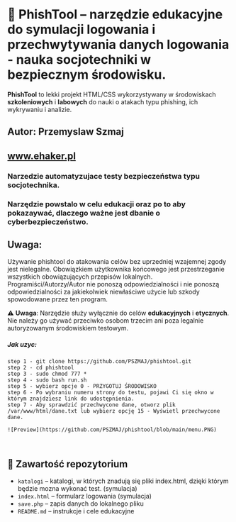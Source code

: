# 📧 PhishTool – narzędzie edukacyjne do symulacji logowania i przechwytywania danych logowania - nauka socjotechniki w bezpiecznym środowisku.
**PhishTool** to lekki projekt HTML/CSS wykorzystywany w środowiskach **szkoleniowych** i **labowych** do nauki o atakach typu phishing, ich wykrywaniu i analizie.
## Autor: Przemyslaw Szmaj
## www.ehaker.pl
### Narzedzie automatyzujace testy bezpieczeństwa typu socjotechnika.
### Narzędzie powstalo w celu edukacji oraz po to aby pokazaywać, dlaczego ważne jest dbanie o cyberbezpieczeństwo.



## Uwaga:
Używanie phishtool do atakowania celów bez uprzedniej wzajemnej zgody jest nielegalne. Obowiązkiem użytkownika końcowego jest przestrzeganie wszystkich obowiązujących przepisów lokalnych. Programiści/Autorzy/Autor nie ponoszą odpowiedzialności i nie ponoszą odpowiedzialności za jakiekolwiek niewłaściwe użycie lub szkody spowodowane przez ten program.

⚠️ **Uwaga**: Narzędzie służy wyłącznie do celów **edukacyjnych** i **etycznych**. Nie należy go używać przeciwko osobom trzecim ani poza legalnie autoryzowanym środowiskiem testowym.





##### Jak uzyc:
```
step 1 - git clone https://github.com/PSZMAJ/phishtool.git
step 2 - cd phishtool
step 3 - sudo chmod 777 *
step 4 - sudo bash run.sh
step 5 - wybierz opcje 0 - PRZYGOTUJ ŚRODOWISKO
step 6 - Po wybraniu numeru strony do testu, pojawi Ci się okno w którym znajdziesz link do udostępnienia. 
step 7 - Aby sprawdzić przechwycone dane, otworz plik /var/www/html/dane.txt lub wybierz opcję 15 - Wyświetl przechwycone dane.

![Preview](https://github.com/PSZMAJ/phishtool/blob/main/menu.PNG)



```


## 📁 Zawartość repozytorium
- `katalogi` – katalogi, w których znadują się pliki index.html, dzięki którym będzie mozna wykonać test. (symulacja)
- `index.html` – formularz logowania (symulacja)
- `save.php` – zapis danych do lokalnego pliku
- `README.md` – instrukcje i cele edukacyjne
